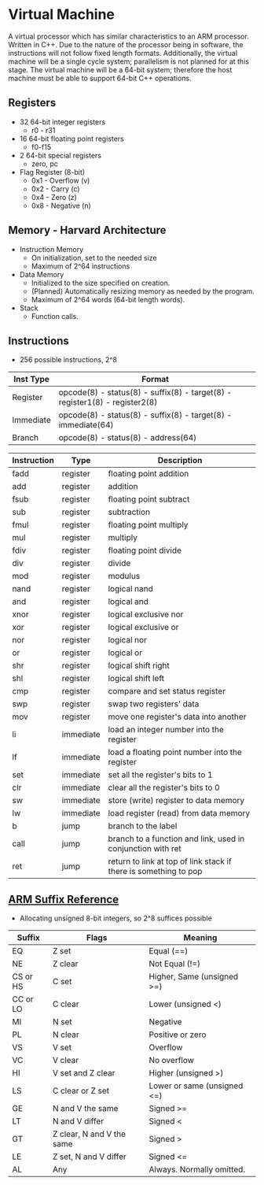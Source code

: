 # Virtual Machine
A virtual processor which has similar characteristics to an ARM processor. Written in C++. Due to the nature of the processor being in software, the instructions will not follow fixed length formats. Additionally, the virtual machine will be a single cycle system; parallelism is not planned for at this stage. The virtual machine will be a 64-bit system; therefore the host machine must be able to support 64-bit C++ operations.
## Registers
* 32 64-bit integer registers
  * r0 - r31
* 16 64-bit floating point registers
  * f0-f15
* 2 64-bit special registers
  * zero, pc
* Flag Register (8-bit)
  * 0x1 - Overflow (v)
  * 0x2 - Carry (c)
  * 0x4 - Zero (z)
  * 0x8 - Negative (n)
## Memory - Harvard Architecture
* Instruction Memory
  * On initialization, set to the needed size
  * Maximum of 2^64 instructions
* Data Memory
  * Initialized to the size specified on creation.
  * (Planned) Automatically resizing memory as needed by the program.
  * Maximum of 2^64 words (64-bit length words).
* Stack
  * Function calls.
## Instructions
* 256 possible instructions, 2^8

| Inst Type | Format |
|-----------|--------|
| Register | opcode(8) - status(8) - suffix(8) - target(8) - register1(8) - register2(8)
| Immediate | opcode(8) - status(8) - suffix(8) - target(8) - immediate(64)
| Branch | opcode(8) - status(8) - address(64)

| Instruction | Type | Description |
|-------------|------|-------------|
| fadd | register | floating point addition
| add | register | addition
| fsub | register | floating point subtract
| sub | register | subtraction
| fmul | register | floating point multiply
| mul | register | multiply
| fdiv | register | floating point divide
| div | register | divide
| mod | register | modulus
| nand | register | logical nand
| and | register | logical and
| xnor | register | logical exclusive nor
| xor | register | logical exclusive or
| nor | register | logical nor
| or | register | logical or
| shr | register | logical shift right
| shl | register | logical shift left
| cmp | register | compare and set status register
| swp | register | swap two registers' data
| mov | register | move one register's data into another
| li | immediate | load an integer number into the register
| lf | immediate | load a floating point number into the register
| set | immediate | set all the register's bits to 1
| clr | immediate | clear all the register's bits to 0
| sw | immediate | store (write) register to data memory
| lw | immediate | load register (read) from data memory
| b | jump | branch to the label
| call | jump | branch to a function and link, used in conjunction with ret
| ret | jump | return to link at top of link stack if there is something to pop

## [ARM Suffix Reference](http://infocenter.arm.com/help/index.jsp?topic=/com.arm.doc.dui0473c/CEGBHJCJ.html)
* Allocating unsigned 8-bit integers, so 2^8 suffices possible

| Suffix | Flags | Meaning |
|--------|-------|---------|
| EQ | Z set | Equal (==)
| NE | Z clear | Not Equal (!=)
| CS or HS | C set | Higher, Same (unsigned >=)
| CC or LO | C clear | Lower (unsigned <)
| MI | N set | Negative
| PL | N clear | Positive or zero
| VS | V set | Overflow
| VC | V clear | No overflow
| HI | V set and Z clear | Higher (unsigned >)
| LS | C clear or Z set | Lower or same (unsigned <=)
| GE | N and V the same | Signed >=
| LT | N and V differ | Signed <
| GT | Z clear, N and V the same | Signed >
| LE | Z set, N and V differ | Signed <=
| AL | Any | Always. Normally omitted.
